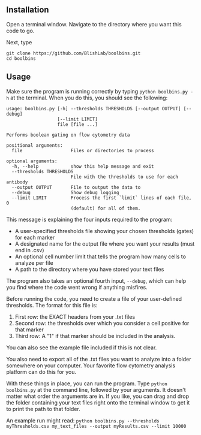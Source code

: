 ## Installation

Open a terminal window. Navigate to the directory where you want this code to go.

Next, type  

```
git clone https://github.com/BlishLab/boolbins.git
cd boolbins
```


## Usage

Make sure the program is running correctly by typing `python boolbins.py -h` at the terminal. When you do this, you should see the following:

```
usage: boolbins.py [-h] --thresholds THRESHOLDS [--output OUTPUT] [--debug]
                   [--limit LIMIT]
                   file [file ...]

Performs boolean gating on flow cytometry data

positional arguments:
  file                  Files or directories to process

optional arguments:
  -h, --help            show this help message and exit
  --thresholds THRESHOLDS
                        File with the thresholds to use for each antibody
  --output OUTPUT       File to output the data to
  --debug               Show debug logging
  --limit LIMIT         Process the first `limit` lines of each file, 0
                        (default) for all of them.

```

This message is explaining the four inputs required to the program:
- A user-specified thresholds file showing your chosen thresholds (gates) for each marker
- A designated name for the output file where you want your results (must end in .csv)
- An optional cell number limit that tells the program how many cells to analyze per file
- A path to the directory where you have stored your text files

The program also takes an optional fourth input, ```--debug```, which can help you find where the code went wrong if anything misfires.

Before running the code, you need to create a file of your user-defined thresholds. The format for this file is:

1. First row: the EXACT headers from your .txt files
2. Second row: the thresholds over which you consider a cell positive for that marker
3. Third row: A "1" if that marker should be included in the analysis.

You can also see the example file included if this is not clear.

You also need to export all of the .txt files you want to analyze into a folder somewhere on your computer. Your favorite flow cytometry analysis platform can do this for you. 

With these things in place, you can run the program. Type `python boolbins.py` at the command line, followed by your arguments. It doesn't matter what order the arguments are in. If you like, you can drag and drop the folder containing your text files right onto the terminal window to get it to print the path to that folder.

An example run might read: `python boolbins.py --thresholds myThresholds.csv my_text_files --output myResults.csv --limit 10000`
